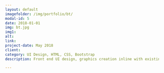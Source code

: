 ```yaml
---
layout: default
imagefolder: /img/portfolio/bt/
modal-id: 5
date: 2018-01-01
img: bt.jpg
img1: 
alt: 
link: 
project-date: May 2018
client: 
category: UI Design, HTML, CSS, Bootstrap
description: Front end UI design, graphics creation inline with existing branding for beauty products ecommerce store. Edited existing site bootstrap html/css template elements to fit design.

---
```

